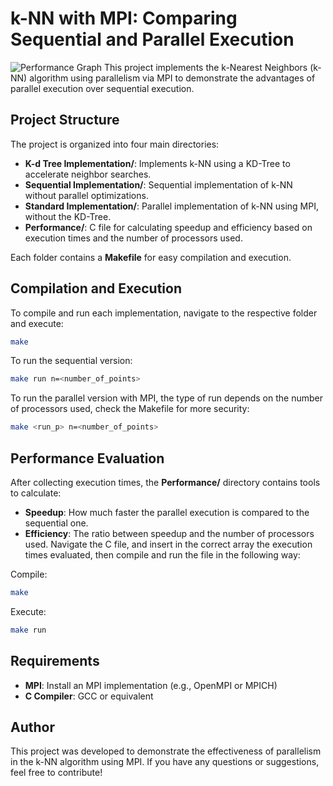 # k-NN with MPI: Comparing Sequential and Parallel Execution
![Performance Graph](https://media.geeksforgeeks.org/wp-content/uploads/20231207103856/KNN-Algorithm-(1).png)
This project implements the k-Nearest Neighbors (k-NN) algorithm using parallelism via MPI to demonstrate the advantages of parallel execution over sequential execution.

## Project Structure

The project is organized into four main directories:

- **K-d Tree Implementation/**: Implements k-NN using a KD-Tree to accelerate neighbor searches.
- **Sequential Implementation/**: Sequential implementation of k-NN without parallel optimizations.
- **Standard Implementation/**: Parallel implementation of k-NN using MPI, without the KD-Tree.
- **Performance/**: C file for calculating speedup and efficiency based on execution times and the number of processors used.

Each folder contains a **Makefile** for easy compilation and execution.

## Compilation and Execution

To compile and run each implementation, navigate to the respective folder and execute:

```bash
make
```

To run the sequential version:
```bash
make run n=<number_of_points>
```

To run the parallel version with MPI, the type of run depends on the number of processors used, check the Makefile for more security:
```bash
make <run_p> n=<number_of_points>
```

## Performance Evaluation

After collecting execution times, the **Performance/** directory contains tools to calculate:
- **Speedup**: How much faster the parallel execution is compared to the sequential one.
- **Efficiency**: The ratio between speedup and the number of processors used.
Navigate the C file, and insert in the correct array the execution times evaluated, then compile and run the file in the following way:

Compile:
```bash
make
```

Execute:
```bash
make run
```

## Requirements

- **MPI**: Install an MPI implementation (e.g., OpenMPI or MPICH)
- **C Compiler**: GCC or equivalent

## Author
This project was developed to demonstrate the effectiveness of parallelism in the k-NN algorithm using MPI. If you have any questions or suggestions, feel free to contribute!

